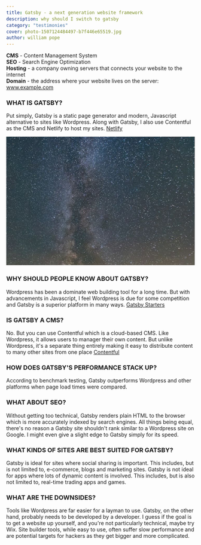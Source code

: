 ```yaml
---
title: Gatsby - a next generation website framework
description: why should I switch to gatsby
category: "testimonies"
cover: photo-1507124484497-b7f446e65519.jpg
author: william pope
---
```


**CMS** - Content Management System<br />
**SEO** - Search Engine Optimization<br />
**Hosting** - a company owning servers that connects your website to the internet<br />
**Domain** - the address where your website lives on the server: www.example.com

### WHAT IS GATSBY?
Put simply, Gatsby is a static page generator and modern, Javascript alternative to sites like Wordpress. Along with Gatsby, I also use Contentful as the CMS and Netlify to host my sites. [Netlify](https://www.netlify.com/)

![unsplash.com](./photo-1507124484497-b7f446e65519.jpg)

### WHY SHOULD PEOPLE KNOW ABOUT GATSBY?
Wordpress has been a dominate web building tool for a long time. But with advancements in Javascript, I feel Wordpress is due for some competition and Gatsby is a superior platform in many ways. [Gatsby Starters](https://www.gatsbyjs.org/starters/?v=2)

### IS GATSBY A CMS?
No. But you can use Contentful which is a cloud-based CMS. Like Wordpress, it allows users to manager their own content. But unlike Wordpress, it's a separate thing entirely making it easy to distribute content to many other sites from one place [Contentful](https://contentful.com)

### HOW DOES GATSBY'S PERFORMANCE STACK UP?
According to benchmark testing, Gatsby outperforms Wordpress and other platforms when page load times were compared.

### WHAT ABOUT SEO?
Without getting too technical, Gatsby renders plain HTML to the browser which is more accurately indexed by search engines. All things being equal, there's no reason a Gatsby site shouldn't rank similar to a Wordpress site on Google. I might even give a slight edge to Gatsby simply for its speed.

### WHAT KINDS OF SITES ARE BEST SUITED FOR GATSBY?
Gatsby is ideal for sites where social sharing is important. This includes, but is not limited to, e-commerce, blogs and marketing sites. Gatsby is not ideal for apps where lots of dynamic content is involved. This includes, but is also not limited to, real-time trading apps and games.

### WHAT ARE THE DOWNSIDES?
Tools like Wordpress are far easier for a layman to use. Gatsby, on the other hand, probably needs to be developed by a developer. I guess if the goal is to get a website up yourself, and you're not particularly technical, maybe try Wix. Site builder tools, while easy to use, often suffer slow performance and are potential targets for hackers as they get bigger and more complicated.

